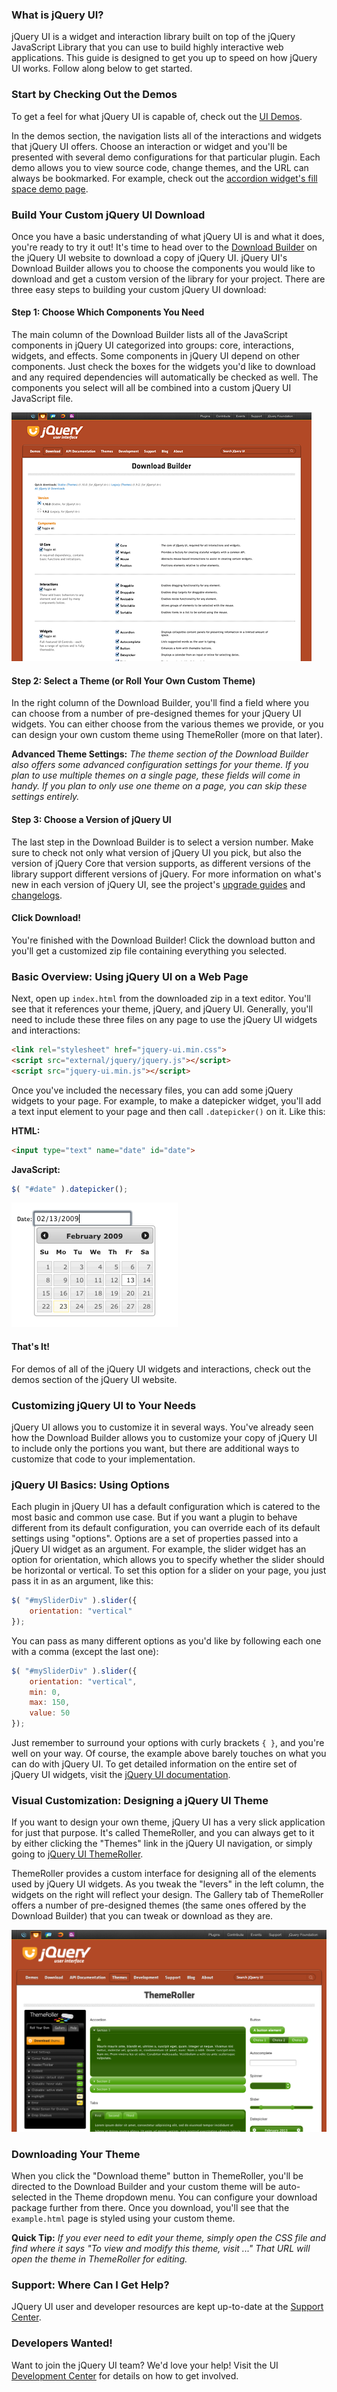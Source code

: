 <script>{
	"title": "Getting Started with jQuery UI",
	"level": "beginner"
}</script>

### What is jQuery UI?

jQuery UI is a widget and interaction library built on top of the jQuery JavaScript Library that you can use to build highly interactive web applications. This guide is designed to get you up to speed on how jQuery UI works. Follow along below to get started.

### Start by Checking Out the Demos

To get a feel for what jQuery UI is capable of, check out the [UI Demos](https://jqueryui.com/demos/).

In the demos section, the navigation lists all of the interactions and widgets that jQuery UI offers. Choose an interaction or widget and you'll be presented with several demo configurations for that particular plugin. Each demo allows you to view source code, change themes, and the URL can always be bookmarked. For example, check out the [accordion widget's fill space demo page](https://jqueryui.com/accordion/#fillspace).

### Build Your Custom jQuery UI Download

Once you have a basic understanding of what jQuery UI is and what it does, you're ready to try it out! It's time to head over to the [Download Builder](https://jqueryui.com/download/) on the jQuery UI website to download a copy of jQuery UI. jQuery UI's Download Builder allows you to choose the components you would like to download and get a custom version of the library for your project. There are three easy steps to building your custom jQuery UI download:

#### Step 1: Choose Which Components You Need

The main column of the Download Builder lists all of the JavaScript components in jQuery UI categorized into groups: core, interactions, widgets, and effects. Some components in jQuery UI depend on other components. Just check the boxes for the widgets you'd like to download and any required dependencies will automatically be checked as well. The components you select will all be combined into a custom jQuery UI JavaScript file.

![Configuring a download](/resources/jquery-ui/configure.png)

#### Step 2: Select a Theme (or Roll Your Own Custom Theme)

In the right column of the Download Builder, you'll find a field where you can choose from a number of pre-designed themes for your jQuery UI widgets.
You can either choose from the various themes we provide, or you can design your own custom theme using ThemeRoller (more on that later).

**Advanced Theme Settings:** *The theme section of the Download Builder also offers some advanced configuration settings for your theme. If you plan to use multiple themes on a single page, these fields will come in handy. If you plan to only use one theme on a page, you can skip these settings entirely.*

#### Step 3: Choose a Version of jQuery UI

The last step in the Download Builder is to select a version number. Make sure to check not only what version of jQuery UI you pick, but also the version of jQuery Core that version supports, as different versions of the library support different versions of jQuery. For more information on what's new in each version of jQuery UI, see the project's [upgrade guides](https://jqueryui.com/upgrade-guide/) and [changelogs](https://jqueryui.com/changelog/).

#### Click Download!

You're finished with the Download Builder! Click the download button and you'll get a customized zip file containing everything you selected.

### Basic Overview: Using jQuery UI on a Web Page

Next, open up `index.html` from the downloaded zip in a text editor. You'll see that it references your theme, jQuery, and jQuery UI. Generally, you'll need to include these three files on any page to use the jQuery UI widgets and interactions:

```html
<link rel="stylesheet" href="jquery-ui.min.css">
<script src="external/jquery/jquery.js"></script>
<script src="jquery-ui.min.js"></script>
```

Once you've included the necessary files, you can add some jQuery widgets to your page. For example, to make a datepicker widget, you'll add a text input element to your page and then call `.datepicker()` on it. Like this:

**HTML:**

```html
<input type="text" name="date" id="date">
```

**JavaScript:**

```javascript
$( "#date" ).datepicker();
```

![Example Screenshot](/resources/jquery-ui/ex-datepicker.png)

#### That's It!

For demos of all of the jQuery UI widgets and interactions, check out the demos section of the jQuery UI website.

### Customizing jQuery UI to Your Needs

jQuery UI allows you to customize it in several ways. You've already seen how the Download Builder allows you to customize your copy of jQuery UI to include only the portions you want, but there are additional ways to customize that code to your implementation.

### jQuery UI Basics: Using Options

Each plugin in jQuery UI has a default configuration which is catered to the most basic and common use case. But if you want a plugin to behave different from its default configuration, you can override each of its default settings using "options". Options are a set of properties passed into a jQuery UI widget as an argument. For example, the slider widget has an option for orientation, which allows you to specify whether the slider should be horizontal or vertical. To set this option for a slider on your page, you just pass it in as an argument, like this:

```javascript
$( "#mySliderDiv" ).slider({
	orientation: "vertical"
});
```

You can pass as many different options as you'd like by following each one with a comma (except the last one):

```javascript
$( "#mySliderDiv" ).slider({
	orientation: "vertical",
	min: 0,
	max: 150,
	value: 50
});
```

Just remember to surround your options with curly brackets `{ }`, and you're well on your way. Of course, the example above barely touches on what you can do with jQuery UI. To get detailed information on the entire set of jQuery UI widgets, visit the [jQuery UI documentation](https://jqueryui.com/demos/).

### Visual Customization: Designing a jQuery UI Theme

If you want to design your own theme, jQuery UI has a very slick application for just that purpose. It's called ThemeRoller, and you can always get to it by either clicking the "Themes" link in the jQuery UI navigation, or simply going to [jQuery UI ThemeRoller](https://jqueryui.com/themeroller/).

ThemeRoller provides a custom interface for designing all of the elements used by jQuery UI widgets. As you tweak the "levers" in the left column, the widgets on the right will reflect your design. The Gallery tab of ThemeRoller offers a number of pre-designed themes (the same ones offered by the Download Builder) that you can tweak or download as they are.

![ThemeRoller Example](/resources/jquery-ui/themeroller.png)

### Downloading Your Theme

When you click the "Download theme" button in ThemeRoller, you'll be directed to the Download Builder and your custom theme will be auto-selected in the Theme dropdown menu. You can configure your download package further from there. Once you download, you'll see that the `example.html` page is styled using your custom theme.

**Quick Tip:** *If you ever need to edit your theme, simply open the CSS file and find where it says "To view and modify this theme, visit ..." That URL will open the theme in ThemeRoller for editing.*

### Support: Where Can I Get Help?

JQuery UI user and developer resources are kept up-to-date at the [Support Center](https://jqueryui.com/support/).

### Developers Wanted!

Want to join the jQuery UI team? We'd love your help! Visit the UI [Development Center](https://jqueryui.com/development/) for details on how to get involved.
